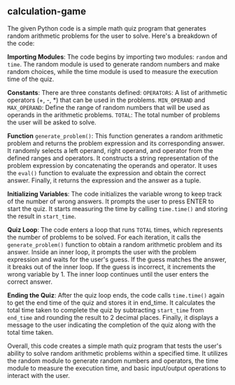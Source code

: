 ## calculation-game

The given Python code is a simple math quiz program that generates random arithmetic problems for the user to solve. Here's a breakdown of the code:

**Importing Modules**: The code begins by importing two modules: `random` and `time`. The random module is used to generate random numbers and make random choices, while the time module is used to measure the execution time of the quiz.

**Constants**: There are three constants defined: `OPERATORS`: A list of arithmetic operators (+, -, *) that can be used in the problems. `MIN_OPERAND` and `MAX_OPERAND`: Define the range of random numbers that will be used as operands in the arithmetic problems. `TOTAL`: The total number of problems the user will be asked to solve.

**Function** `generate_problem()`: This function generates a random arithmetic problem and returns the problem expression and its corresponding answer.
It randomly selects a left operand, right operand, and operator from the defined ranges and operators.
It constructs a string representation of the problem expression by concatenating the operands and operator.
It uses the `eval()` function to evaluate the expression and obtain the correct answer.
Finally, it returns the expression and the answer as a tuple.

**Initializing Variables**: The code initializes the variable wrong to keep track of the number of wrong answers.
It prompts the user to press ENTER to start the quiz.
It starts measuring the time by calling `time.time()` and storing the result in `start_time`.

**Quiz Loop**: The code enters a loop that runs `TOTAL` times, which represents the number of problems to be solved.
For each iteration, it calls the `generate_problem()` function to obtain a random arithmetic problem and its answer.
Inside an inner loop, it prompts the user with the problem expression and waits for the user's guess.
If the guess matches the answer, it breaks out of the inner loop.
If the guess is incorrect, it increments the wrong variable by 1.
The inner loop continues until the user enters the correct answer.

**Ending the Quiz**: After the quiz loop ends, the code calls `time.time()` again to get the end time of the quiz and stores it in end_time.
It calculates the total time taken to complete the quiz by subtracting `start_time` from `end_time` and rounding the result to 2 decimal places.
Finally, it displays a message to the user indicating the completion of the quiz along with the total time taken.

Overall, this code creates a simple math quiz program that tests the user's ability to solve random arithmetic problems within a specified time. It utilizes the random module to generate random numbers and operators, the time module to measure the execution time, and basic input/output operations to interact with the user.
